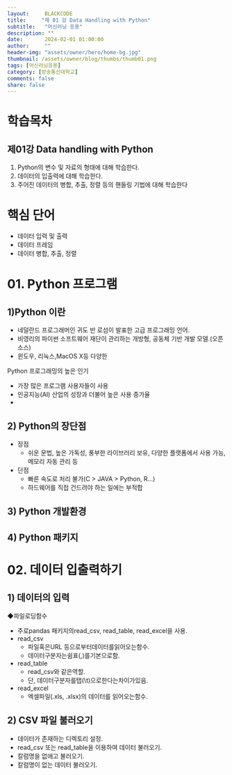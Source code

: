 ```yaml
---
layout:     BLACKCODE
title:     "제 01 강 Data Handling with Python"
subtitle:   "머신러닝 응용"
description: ""
date:       2024-02-01 01:00:00
author:     ""
header-img: "assets/owner/hero/home-bg.jpg"
thumbnail: /assets/owner/blog/thumbs/thumb01.png
tags: [머신러닝응용]
category: [방송통신대학교]
comments: false
share: false
---
```


# 학습목차
## 제01강 Data handling with Python
1. Python의 변수 및 자료의 형태에 대해 학습한다.
2. 데이터의 입출력에 대해 학습한다.
3. 주어진 데이터의 병합, 추출, 정렬 등의 핸들링 기법에 대해 학습한다

# 핵심 단어
- 데이터 입력 및 출력
- 데이터 프레임
- 데이터 병합, 추출, 정렬



# 01. Python 프로그램
## 1)Python 이란
- 네덜란드 프로그래머인 귀도 반 로섬이 발표한 고급 프로그래밍 언어.
- 비영리의 파이썬 소프트웨어 재단이 관리하는 개방형, 공동체 기반 개발 모델.(오픈 소스)
- 윈도우, 리눅스,MacOS X등 다양한
  

Python 프로그래밍의 높은 인기
- 가장 많은 프로그램 사용자들이 사용
- 인공지능(AI) 산업의 성장과 더불어 높은 사용 증가율
- 

## 2) Python의 장단점
- 장점
  - 쉬운 문법, 높은 가독성, 풍부한 라이브러리 보유, 다양한 플랫폼에서 사용 가능, 메모리 자동 관리 등
- 단점
  - 빠른 속도로 처리 불가(C > JAVA > Python, R...)
  - 하드웨어를 직접 건드려야 하는 일에는 부적합

## 3) Python 개발환경
## 4) Python 패키지

# 02. 데이터 입출력하기
## 1) 데이터의 입력
◆파일로딩함수
-  주로pandas 패키지의read_csv, read_table, read_excel을 사용.
-  read_csv
    - 파일혹은URL 등으로부터데이터를읽어오는함수.
    - 데이터구분자는쉼표(,)를기본으로함.
-  read_table
    - read_csv와 같은역할.
    - 단, 데이터구분자를탭(\t)으로한다는차이가있음.
- read_excel
    - 엑셀파일(.xls, .xlsx)의 데이터를 읽어오는함수.

## 2) CSV 파일 불러오기
- 데이터가 존재하는 디렉토리 설정.
- read_csv 또는 read_table을 이용하여 데이터 불러오기.
- 칼럼명을 없애고 불러오기.
- 칼럼명이 없는 데이터 불러오기.
